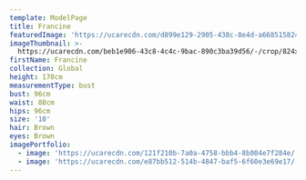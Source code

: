 ```yaml
---
template: ModelPage
title: Francine
featuredImage: 'https://ucarecdn.com/d899e129-2905-438c-8e4d-a6685158240b/'
imageThumbnail: >-
  https://ucarecdn.com/beb1e906-43c8-4c4c-9bac-890c3ba39d56/-/crop/824x1076/837,264/-/preview/
firstName: Francine
collection: Global
height: 170cm
measurementType: bust
bust: 96cm
waist: 80cm
hips: 96cm
size: '10'
hair: Brown
eyes: Brown
imagePortfolio:
  - image: 'https://ucarecdn.com/121f210b-7a0a-4758-bbb4-8b004e7f284e/'
  - image: 'https://ucarecdn.com/e87bb512-514b-4847-baf5-6f60e3e69e17/'
---
```


